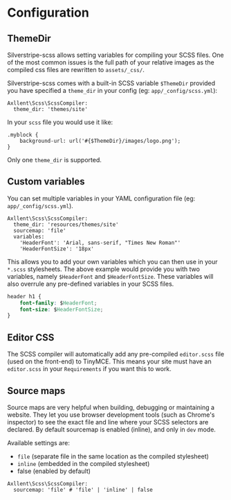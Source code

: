 # Configuration

## ThemeDir

Silverstripe-scss allows setting variables for compiling your SCSS files.
One of the most common issues is the full path of your relative images as the compiled css files
are rewritten to `assets/_css/`.

Silverstripe-scss comes with a built-in SCSS variable `$ThemeDir` provided you have specified a
`theme_dir` in your config (eg: `app/_config/scss.yml`):

```
Axllent\Scss\ScssCompiler:
  theme_dir: 'themes/site'
```

In your `scss` file you would use it like:

```
.myblock {
    background-url: url('#{$ThemeDir}/images/logo.png');
}
```

Only one `theme_dir` is supported.

## Custom variables

You can set multiple variables in your YAML configuration file (eg: `app/_config/scss.yml`).

```
Axllent\Scss\ScssCompiler:
  theme_dir: 'resources/themes/site'
  sourcemap: 'file'
  variables:
    'HeaderFont': 'Arial, sans-serif, "Times New Roman"'
    'HeaderFontSize': '18px'
```

This allows you to add your own variables which you can then use in your `*.scss` stylesheets.
The above example would provide you with two variables, namely `$HeaderFont` and `$HeaderFontSize`.
These variables will also overrule any pre-defined variables in your SCSS files.

```css
header h1 {
    font-family: $HeaderFont;
    font-size: $HeaderFontSize;
}
```

## Editor CSS

The SCSS compiler will automatically add any pre-compiled `editor.scss` file (used on the front-end) to TinyMCE.
This means your site must have an `editor.scss` in your `Requirements` if you want this to work.

## Source maps

Source maps are very helpful when building, debugging or maintaining a website. They let you use browser development tools (such as Chrome's inspector) to see the exact file and line where your SCSS selectors are declared. By default sourcemap is enabled (inline), and only in `dev` mode.

Available settings are:
* `file` (separate file in the same location as the compiled stylesheet)
* `inline` (embedded in the compiled stylesheet)
* false (enabled by default)

```
Axllent\Scss\ScssCompiler:
  sourcemap: 'file' # 'file' | 'inline' | false
```
